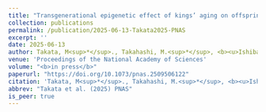 ```yaml
---
title: "Transgenerational epigenetic effect of kings’ aging on offspring’s caste fate mediated by sperm DNA methylation in termites"
collection: publications
permalink: /publication/2025-06-13-Takata2025-PNAS
excerpt: ''
date: 2025-06-13
author: Takata, M<sup>*</sup>., Takahashi, M.<sup>*</sup>, <b><u>Ishibashi, T.</u></b>, Tasaki, E., Rueppell, O., Vargo, L. E., Matsuura, K.<sup>†</sup>
venue: 'Proceedings of the National Academy of Sciences'
volume: "<b>in press</b>"
paperurl: "https://doi.org/10.1073/pnas.2509506122"
citation: 'Takata, M<sup>*</sup>., Takahashi, M.<sup>*</sup>, <b><u>Ishibashi, T.</u></b>, Tasaki, E., Rueppell, O., Vargo, L. E., Matsuura, K.<sup>†</sup> (2025) "Transgenerational epigenetic effect of kings' aging on offspring's caste fate mediated by sperm DNA methylation in termites" <i>Proceedings of the National Academy of Sciences</i>, <b>122</b>(24) e2509506122'
abbrev: "Takata et al. (2025) PNAS"
is_peer: true
---
```

